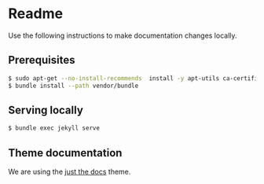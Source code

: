 # Readme

Use the following instructions to make documentation changes locally.

## Prerequisites
```bash
$ sudo apt-get --no-install-recommends  install -y apt-utils ca-certificates ruby bundler
$ bundle install --path vendor/bundle
```

## Serving locally
```bash
$ bundle exec jekyll serve
```

## Theme documentation
We are using the [just the docs](https://pmarsceill.github.io/just-the-docs/)
theme.
